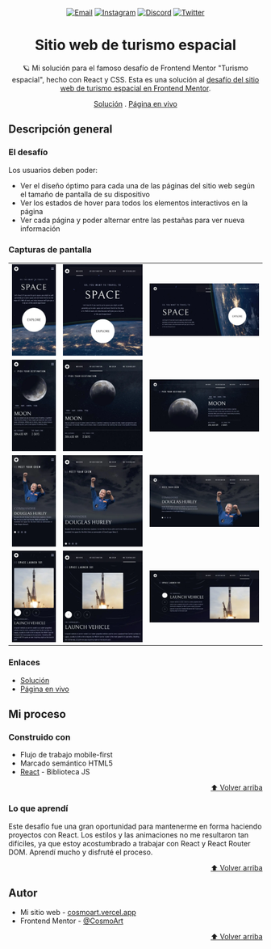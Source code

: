 <div id="top"></div>

<div align="center">

<a href="mailto:cosmohydra17@gmail.com"><img src="https://img.shields.io/badge/Gmail-D14836?style=for-the-badge&logo=gmail&logoColor=white" alt="Email"></img></a>
<a href="https://www.instagram.com/cosmo_art0/"><img src="https://img.shields.io/badge/Instagram-E4405F?style=for-the-badge&logo=instagram&logoColor=white" alt="Instagram" /></a>
<a href="https://www.discord.com/users/734087835472232559/"><img src="https://img.shields.io/badge/Discord-7289DA?style=for-the-badge&logo=discord&logoColor=white" alt="Discord" /></a>
<a href="https://twitter.com/CosmoArt0"><img src="https://img.shields.io/badge/Twitter-1DA1F2?style=for-the-badge&logo=twitter&logoColor=white" alt="Twitter" /></a>

# Sitio web de turismo espacial

🪐 Mi solución para el famoso desafío de Frontend Mentor "Turismo espacial", hecho con React y CSS. Esta es una solución al [desafío del sitio web de turismo espacial en Frontend Mentor](https://www.frontendmentor.io/challenges/space-tourism-multipage-website-gRWj1URZ3).

[Solución][solution-url] . [Página en vivo](https://space-tourism-xo25.onrender.com/)

</div>

## Descripción general

### El desafío

Los usuarios deben poder:

- Ver el diseño óptimo para cada una de las páginas del sitio web según el tamaño de pantalla de su dispositivo
- Ver los estados de hover para todos los elementos interactivos en la página
- Ver cada página y poder alternar entre las pestañas para ver nueva información

### Capturas de pantalla

<table>
        <tr>
		    <td>
                <img src="./screenshots/home-mobile.webp" width="100%" title="Solución de inicio móvil"  />
            </td>
			<td>
                <img src="./screenshots/home-tablet.webp" width="100%" title="Solución de inicio tablet"/>
            </td>
            <td>
                <img src="./screenshots/home-desktop.webp" width="100%" title="Solución de inicio escritorio"/>
            </td>
        </tr>
        <tr>
		    <td>
                <img src="./screenshots/destination-mobile.webp" width="100%" title="Solución de destino móvil"  />
            </td>
			<td>
                <img src="./screenshots/destination-tablet.webp" width="100%" title="Solución de destino tablet"/>
            </td>
            <td>
                <img src="./screenshots/destination-desktop.webp" width="100%" title="Solución de destino escritorio"/>
            </td>
        </tr>
        <tr>
		    <td>
                <img src="./screenshots/crew-mobile.webp" width="100%" title="Solución de tripulación móvil"  />
            </td>
			<td>
                <img src="./screenshots/crew-tablet.webp" width="100%" title="Solución de tripulación tablet"/>
            </td>
            <td>
                <img src="./screenshots/crew-desktop.webp" width="100%" title="Solución de tripulación escritorio"/>
            </td>
        </tr>
        <tr>
		    <td>
                <img src="./screenshots/tech-mobile.webp" width="100%" title="Solución de tecnología móvil"  />
            </td>
			<td>
                <img src="./screenshots/tech-tablet.webp" width="100%" title="Solución de tecnología tablet"/>
            </td>
            <td>
                <img src="./screenshots/tech-desktop.webp" width="100%" title="Solución de tecnología escritorio"/>
            </td>
        </tr>
</table>

### Enlaces

- [Solución][solution-url]
- [Página en vivo][live-page]

## Mi proceso

### Construido con

- Flujo de trabajo mobile-first
- Marcado semántico HTML5
- [React](https://reactjs.org/) - Biblioteca JS

<p align="right"><a href="#top">⬆️ Volver arriba</a></p>

### Lo que aprendí

Este desafío fue una gran oportunidad para mantenerme en forma haciendo proyectos con React. Los estilos y las animaciones no me resultaron tan difíciles, ya que estoy acostumbrado a trabajar con React y React Router DOM. Aprendí mucho y disfruté el proceso.

<p align="right"><a href="#top">⬆️ Volver arriba</a></p>

## Autor

- Mi sitio web - [cosmoart.vercel.app](https://cosmoart.vercel.app)
- Frontend Mentor - [@CosmoArt](https://www.frontendmentor.io/profile/cosmoart)

<p align="right"><a href="#top">⬆️ Volver arriba</a></p>

[live-page]: https://space-tourist.vercel.app
[solution-url]: https://www.frontendmentor.io/solutions/space-tourism-solution-in-nextjs-OMUOrt3m__
